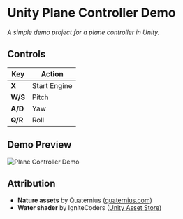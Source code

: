 # **Unity Plane Controller Demo**

_A simple demo project for a plane controller in Unity._

## **Controls**

| Key     | Action       |
| ------- | ------------ |
| **X**   | Start Engine |
| **W/S** | Pitch        |
| **A/D** | Yaw          |
| **Q/R** | Roll         |

## **Demo Preview**

![Plane Controller Demo](demo.gif)

## **Attribution**

- **Nature assets** by Quaternius ([quaternius.com](https://quaternius.com))
- **Water shader** by IgniteCoders ([Unity Asset Store](https://assetstore.unity.com/publishers/53014))
